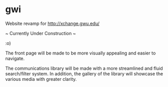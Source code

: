 # gwi

Website revamp for http://xchange.gwu.edu/

~ Currently Under Construction ~

:o)

The front page will be made to be more visually appealing and easier to navigate.

The communications library will be made with a more streamlined and fluid search/filter system. In addition, the gallery of the library will showcase the various media with greater clarity.

